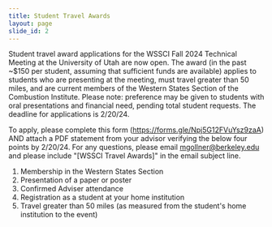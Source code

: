 ```yaml
---
title: Student Travel Awards
layout: page
slide_id: 2
---
```


Student travel award applications for the WSSCI Fall 2024 Technical Meeting at the University of Utah are now open. The award (in the past ~$150 per student, assuming that sufficient funds are available) applies to students who are presenting at the meeting, must travel greater than 50 miles, and are current members of the Western States Section of the Combustion Institute. Please note: preference may be given to students with oral presentations and financial need, pending total student requests. The deadline for applications is 2/20/24.

To apply, please complete this form (<https://forms.gle/Npj5G12FVuYsz9zaA>) AND attach a PDF statement from your advisor verifying the below four points by 2/20/24. For any questions, please email <mgollner@berkeley.edu> and please include "[WSSCI Travel Awards]" in the email subject line.

 1. Membership in the Western States Section
 2. Presentation of a paper or poster
 3. Confirmed Adviser attendance
 4. Registration as a student at your home institution
 5. Travel greater than 50 miles (as measured from the student's home institution to the event)
